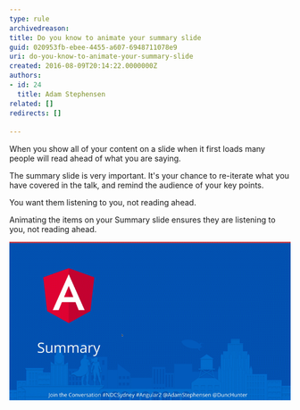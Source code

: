 ```yaml
---
type: rule
archivedreason: 
title: Do you know to animate your summary slide
guid: 020953fb-ebee-4455-a607-6948711078e9
uri: do-you-know-to-animate-your-summary-slide
created: 2016-08-09T20:14:22.0000000Z
authors:
- id: 24
  title: Adam Stephensen
related: []
redirects: []

---
```


When you show all of your content on a slide when it first loads many people will read ahead of what you are saying.

The summary slide is very important. It's your chance to re-iterate what you have covered in the talk, and remind the audience of your key points.

<!--endintro-->

You want them listening to you, not reading ahead.

Animating the items on your Summary slide ensures they are listening to you, not reading ahead.

![Animate the points on your Summary slide](summary-animation.gif)
